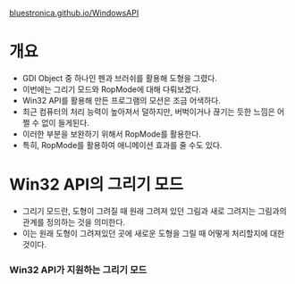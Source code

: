[bluestronica.github.io/WindowsAPI](https://bluestronica.github.io/WindowsAPI)

# 개요
- GDI Object 중 하나인 펜과 브러쉬를 활용해 도형을 그렸다. 
- 이번에는 그리기 모드와 RopMode에 대해 다뤄보겠다.
- Win32 API를 활용해 만든 프로그램의 모션은 조금 어색하다.
- 최근 컴퓨터의 처리 능력이 높아져서 덜하지만, 버벅이거나 끊기는 듯한 느낌은 어쩔 수 없이 들게된다.
- 이러한 부분을 보완하기 위해서 RopMode를 활용한다. 
- 특히, RopMode를 활용하여 애니메이션 효과를 줄 수도 있다.


# Win32 API의 그리기 모드
- 그리기 모드란, 도형이 그려질 때 원래 그려져 있던 그림과 새로 그려지는 그림과의 관계를 정의하는 것을 의미한다. 
- 이는 원래 도형이 그려져있던 곳에 새로운 도형을 그릴 때 어떻게 처리할지에 대한 것이다.

### Win32 API가 지원하는 그리기 모드
